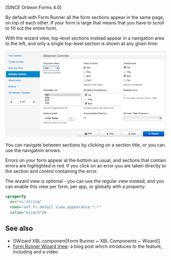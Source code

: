 [SINCE Orbeon Forms 4.0]

By default with Form Runner all the form sections appear in the same page, on top of each other. If your form is large that means that you have to scroll to fill out the entire form.

With the wizard view, top-level sections instead appear in a navigation area to the left, and only a single top-level section is shown at any given time:

![Form Runner Wizard](images/fr-wizard.png)

You can navigate between sections by clicking on a section title, or you can use the navigation arrows.

Errors on your form appear at the bottom as usual, and sections that contain errors are highlighted in red. If you click on an error you are taken directly to the section and control containing the error.

The wizard view is optional - you can use the regular view instead, and you can enable this view per form, per app, or globally with a property:

```xml
<property
  as="xs:string"
  name="oxf.fr.detail.view.appearance.*.*"
  value="wizard"/>
```

## See also

- [[Wizard XBL component|Form Runner ~ XBL Components ~ Wizard]]
- [Form Runner Wizard View](http://blog.orbeon.com/2012/12/form-runner-wizard-view.html): a blog post which introduces to the feature, including and a video